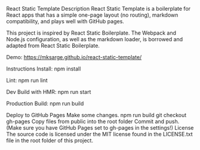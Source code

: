 React Static Template
Description
React Static Template is a boilerplate for React apps that has a simple one-page layout (no routing), markdown compatibility, and plays well with GitHub pages.

This project is inspired by React Static Boilerplate. The Webpack and Node.js configuration, as well as the markdown loader, is borrowed and adapted from React Static Boilerplate.

Demo: https://mksarge.github.io/react-static-template/

Instructions
Install: npm install

Lint: npm run lint

Dev Build with HMR: npm run start

Production Build: npm run build

Deploy to GitHub Pages
Make some changes.
npm run build
git checkout gh-pages
Copy files from public into the root folder
Commit and push. (Make sure you have GitHub Pages set to gh-pages in the settings!)
License
The source code is licensed under the MIT license found in the LICENSE.txt file in the root folder of this project.